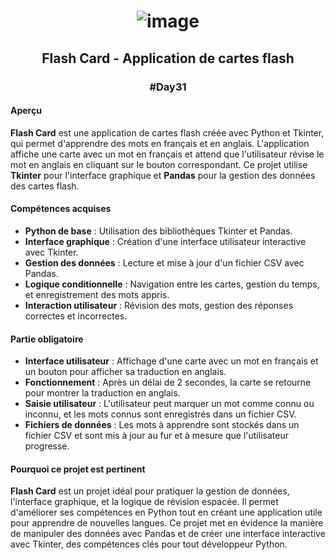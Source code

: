 # <p align="center"> ![image](https://github.com/user-attachments/assets/a615bca9-bd69-4679-b79d-a0d9eaa996db) </p>

## <p align="center"> Flash Card - Application de cartes flash </p>
### <p align="center"> #Day31 </p>

#### Aperçu
**Flash Card** est une application de cartes flash créée avec Python et Tkinter, qui permet d'apprendre des mots en français et en anglais. L'application affiche une carte avec un mot en français et attend que l'utilisateur révise le mot en anglais en cliquant sur le bouton correspondant. Ce projet utilise **Tkinter** pour l'interface graphique et **Pandas** pour la gestion des données des cartes flash.

#### Compétences acquises
- **Python de base** : Utilisation des bibliothèques Tkinter et Pandas.
- **Interface graphique** : Création d'une interface utilisateur interactive avec Tkinter.
- **Gestion des données** : Lecture et mise à jour d'un fichier CSV avec Pandas.
- **Logique conditionnelle** : Navigation entre les cartes, gestion du temps, et enregistrement des mots appris.
- **Interaction utilisateur** : Révision des mots, gestion des réponses correctes et incorrectes.

#### Partie obligatoire
- **Interface utilisateur** : Affichage d'une carte avec un mot en français et un bouton pour afficher sa traduction en anglais.
- **Fonctionnement** : Après un délai de 2 secondes, la carte se retourne pour montrer la traduction en anglais.
- **Saisie utilisateur** : L'utilisateur peut marquer un mot comme connu ou inconnu, et les mots connus sont enregistrés dans un fichier CSV.
- **Fichiers de données** : Les mots à apprendre sont stockés dans un fichier CSV et sont mis à jour au fur et à mesure que l'utilisateur progresse.

#### Pourquoi ce projet est pertinent
**Flash Card** est un projet idéal pour pratiquer la gestion de données, l'interface graphique, et la logique de révision espacée. Il permet d'améliorer ses compétences en Python tout en créant une application utile pour apprendre de nouvelles langues. Ce projet met en évidence la manière de manipuler des données avec Pandas et de créer une interface interactive avec Tkinter, des compétences clés pour tout développeur Python.
